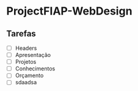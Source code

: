 # ProjectFIAP-WebDesign
## Tarefas

- [ ] Headers
- [ ] Apresentação
- [ ] Projetos
- [ ] Conhecimentos
- [ ] Orçamento
- [ ] sdaadsa
